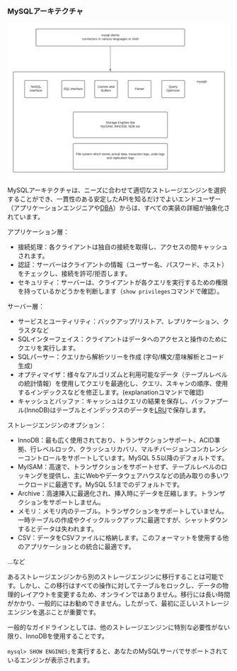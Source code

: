 ### MySQLアーキテクチャ

![alt_text](images/mysql_architecture.png "MySQLアーキテクチャ図")

MySQLアーキテクチャは、ニーズに合わせて適切なストレージエンジンを選択することができ、一貫性のある安定したAPIを知るだけでよいエンドユーザー（アプリケーションエンジニアや[DBA](https://en.wikipedia.org/wiki/Database_administrator)）からは、すべての実装の詳細が抽象化されています。

アプリケーション層：

* 接続処理：各クライアントは独自の接続を取得し、アクセスの間キャッシュされます。
* 認証：サーバーはクライアントの情報（ユーザー名、パスワード、ホスト）をチェックし、接続を許可/拒否します。
* セキュリティ：サーバーは、クライアントが各クエリを実行するための権限を持っているかどうかを判断します（`show privileges`コマンドで確認）。

サーバー層：

* サービスとユーティリティ：バックアップ/リストア、レプリケーション、クラスタなど
* SQLインターフェイス：クライアントはデータへのアクセスと操作のためにクエリを実行します。
* SQLパーサー：クエリから解析ツリーを作成 (字句/構文/意味解析とコード生成)
* オプティマイザ：様々なアルゴリズムと利用可能なデータ（テーブルレベルの統計情報）を使用してクエリを最適化し、クエリ、スキャンの順序、使用するインデックスなどを修正します。(explanationコマンドで確認)
* キャッシュとバッファ：キャッシュはクエリの結果を保存し、バッファプール(InnoDB)はテーブルとインデックスのデータを[LRU](https://en.wikipedia.org/wiki/Cache_replacement_policies#Least_recently_used_(LRU))で保存します。

ストレージエンジンのオプション：

* InnoDB：最も広く使用されており、トランザクションサポート、ACID準拠、行レベルロック、クラッシュリカバリ、マルチバージョンコンカレンシーコントロールをサポートしています。MySQL 5.5以降のデフォルトです。
* MyISAM：高速で、トランザクションをサポートせず、テーブルレベルのロッキングを提供し、主にWebやデータウェアハウスなどの読み取りの多いワークロードに最適です。MySQL 5.1までのデフォルトです。
* Archive：高速挿入に最適化され、挿入時にデータを圧縮します。トランザクションをサポートしません。
* メモリ：メモリ内のテーブル。トランザクションをサポートしていません。一時テーブルの作成やクイックルックアップに最適ですが、シャットダウンするとデータは失われます。
* CSV：データをCSVファイルに格納します。このフォーマットを使用する他のアプリケーションとの統合に最適です。

...など

あるストレージエンジンから別のストレージエンジンに移行することは可能です。しかし、この移行はすべての操作に対してテーブルをロックし、データの物理的レイアウトを変更するため、オンラインではありません。移行には長い時間がかかり、一般的にはお勧めできません。したがって、最初に正しいストレージエンジンを選ぶことが重要です。

一般的なガイドラインとしては、他のストレージエンジンに特別な必要性がない限り、InnoDBを使用することです。

`mysql> SHOW ENGINES;`を実行すると、あなたのMySQLサーバでサポートされているエンジンが表示されます。